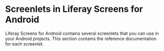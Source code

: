 # Screenlets in Liferay Screens for Android

Liferay Screens for Android contains several screenlets that you can use in your 
Android projects. This section contains the reference documentation for each 
screenlet.
